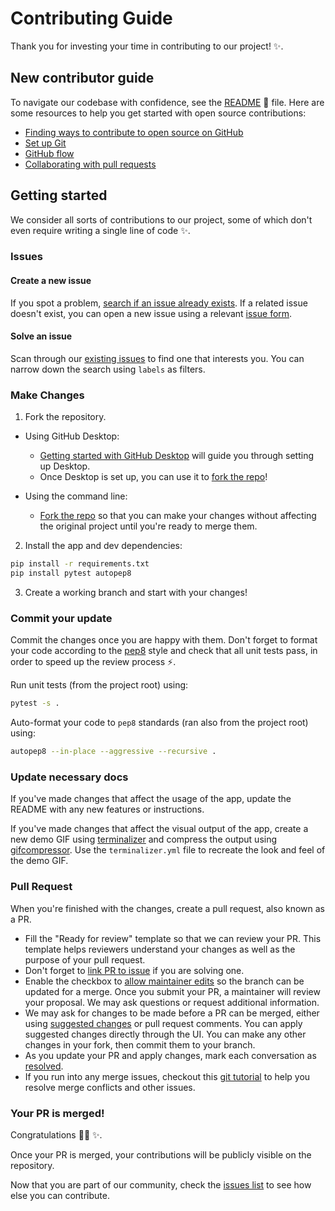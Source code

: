 # Contributing Guide

<!--READ ME: if using this template for your own GitHub project, be sure to find and replace "Cutwell/readme-template" with your own username and repository. -->

Thank you for investing your time in contributing to our project! :sparkles:.


## New contributor guide

To navigate our codebase with confidence, see the [README](README.md) :confetti_ball: file. Here are some resources to help you get started with open source contributions:

- [Finding ways to contribute to open source on GitHub](https://docs.github.com/en/get-started/exploring-projects-on-github/finding-ways-to-contribute-to-open-source-on-github)
- [Set up Git](https://docs.github.com/en/get-started/quickstart/set-up-git)
- [GitHub flow](https://docs.github.com/en/get-started/quickstart/github-flow)
- [Collaborating with pull requests](https://docs.github.com/en/github/collaborating-with-pull-requests)


## Getting started

We consider all sorts of contributions to our project, some of which don't even require writing a single line of code :sparkles:.

### Issues

#### Create a new issue

If you spot a problem, [search if an issue already exists](https://github.com/Cutwell/readme-template/issues). If a related issue doesn't exist, you can open a new issue using a relevant [issue form](https://github.com/Cutwell/readme-template/issues/new).

#### Solve an issue

Scan through our [existing issues](https://github.com/Cutwell/readme-template/issues) to find one that interests you. You can narrow down the search using `labels` as filters.

### Make Changes

1. Fork the repository.
- Using GitHub Desktop:
  - [Getting started with GitHub Desktop](https://docs.github.com/en/desktop/installing-and-configuring-github-desktop/getting-started-with-github-desktop) will guide you through setting up Desktop.
  - Once Desktop is set up, you can use it to [fork the repo](https://docs.github.com/en/desktop/contributing-and-collaborating-using-github-desktop/cloning-and-forking-repositories-from-github-desktop)!

- Using the command line:
  - [Fork the repo](https://docs.github.com/en/github/getting-started-with-github/fork-a-repo#fork-an-example-repository) so that you can make your changes without affecting the original project until you're ready to merge them.

2. Install the app and dev dependencies:

```sh
pip install -r requirements.txt
pip install pytest autopep8
```

3. Create a working branch and start with your changes!

### Commit your update

Commit the changes once you are happy with them. Don't forget to format your code according to the [pep8](https://pep8.org/) style and check that all unit tests pass, in order to speed up the review process :zap:.

Run unit tests (from the project root) using:

```sh
pytest -s .
```

Auto-format your code to `pep8` standards (ran also from the project root) using:

```sh
autopep8 --in-place --aggressive --recursive .
```

### Update necessary docs

If you've made changes that affect the usage of the app, update the README with any new features or instructions.

If you've made changes that affect the visual output of the app, create a new demo GIF using [terminalizer](https://github.com/faressoft/terminalizer) and compress the output using [gifcompressor](https://gifcompressor.com). Use the `terminalizer.yml` file to recreate the look and feel of the demo GIF.

### Pull Request

When you're finished with the changes, create a pull request, also known as a PR.
- Fill the "Ready for review" template so that we can review your PR. This template helps reviewers understand your changes as well as the purpose of your pull request.
- Don't forget to [link PR to issue](https://docs.github.com/en/issues/tracking-your-work-with-issues/linking-a-pull-request-to-an-issue) if you are solving one.
- Enable the checkbox to [allow maintainer edits](https://docs.github.com/en/github/collaborating-with-issues-and-pull-requests/allowing-changes-to-a-pull-request-branch-created-from-a-fork) so the branch can be updated for a merge.
Once you submit your PR, a maintainer will review your proposal. We may ask questions or request additional information.
- We may ask for changes to be made before a PR can be merged, either using [suggested changes](https://docs.github.com/en/github/collaborating-with-issues-and-pull-requests/incorporating-feedback-in-your-pull-request) or pull request comments. You can apply suggested changes directly through the UI. You can make any other changes in your fork, then commit them to your branch.
- As you update your PR and apply changes, mark each conversation as [resolved](https://docs.github.com/en/github/collaborating-with-issues-and-pull-requests/commenting-on-a-pull-request#resolving-conversations).
- If you run into any merge issues, checkout this [git tutorial](https://github.com/skills/resolve-merge-conflicts) to help you resolve merge conflicts and other issues.

### Your PR is merged!

Congratulations :tada::tada: :sparkles:.

Once your PR is merged, your contributions will be publicly visible on the repository.

Now that you are part of our community, check the [issues list](https://github.com/Cutwell/readme-template/issues) to see how else you can contribute.
